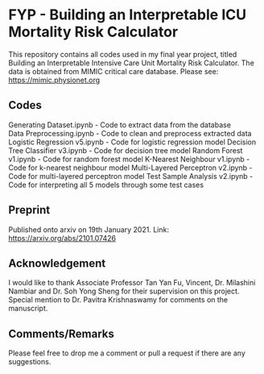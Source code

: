 # FYP - Building an Interpretable ICU Mortality Risk Calculator
This repository contains all codes used in my final year project, titled Building an Interpretable Intensive Care Unit Mortality Risk Calculator.
The data is obtained from MIMIC critical care database. Please see: https://mimic.physionet.org

## Codes
Generating Dataset.ipynb - Code to extract data from the database  
Data Preprocessing.ipynb - Code to clean and preprocess extracted data
Logistic Regression v5.ipynb - Code for logistic regression model
Decision Tree Classifier v3.ipynb - Code for decision tree model
Random Forest v1.ipynb - Code for random forest model
K-Nearest Neighbour v1.ipynb - Code for k-nearest neighbour model
Multi-Layered Perceptron v2.ipynb - Code for multi-layered perceptron model
Test Sample Analysis v2.ipynb - Code for interpreting all 5 models through some test cases

## Preprint
Published onto arxiv on 19th January 2021. Link: https://arxiv.org/abs/2101.07426

## Acknowledgement
I would like to thank Associate Professor Tan Yan Fu, Vincent, Dr. Milashini Nambiar and Dr. Soh Yong Sheng for their supervision on this project. Special mention to Dr. Pavitra Krishnaswamy for comments on the manuscript.

## Comments/Remarks
Please feel free to drop me a comment or pull a request if there are any suggestions.

